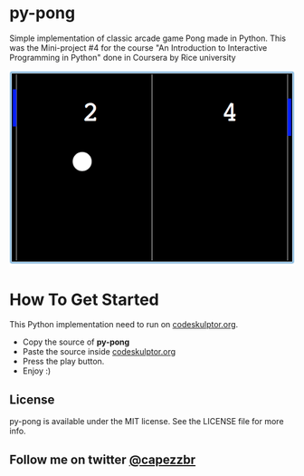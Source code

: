 py-pong
============================

Simple implementation of classic arcade game Pong made in Python.
This was the Mini-project #4 for the course  "An Introduction to Interactive Programming in Python"
done in Coursera by Rice university


![Screen](screen.png)

How To Get Started
==================

This Python implementation need to run on [codeskulptor.org](http://www.codeskulptor.org). 
- Copy the source of **py-pong**
- Paste the source inside [codeskulptor.org](http://www.codeskulptor.org)
- Press the play button.
- Enjoy :)

License 
---------
py-pong is available under the MIT license. See the LICENSE file for more info.

Follow me on twitter [@capezzbr](http://www.twitter.com/capezzbr)
---------
